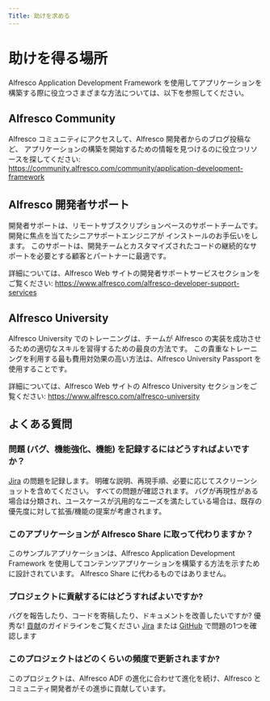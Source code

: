 ```yaml
---
Title: 助けを求める
---
```


# 助けを得る場所

Alfresco Application Development Framework を使用してアプリケーションを構築する際に役立つさまざまな方法については、以下を参照してください。

## Alfresco Community

Alfresco コミュニティにアクセスして、Alfresco 開発者からのブログ投稿など、
アプリケーションの構築を開始するための情報を見つけるのに役立つリソースを探してください:
https://community.alfresco.com/community/application-development-framework

## Alfresco 開発者サポート

開発者サポートは、リモートサブスクリプションベースのサポートチームです。
開発に焦点を当てたシニアサポートエンジニアが
インストールのお手伝いをします。
このサポートは、開発チームとカスタマイズされたコードの継続的なサポートを必要とする顧客とパートナーに最適です。

詳細については、Alfresco Web サイトの開発者サポートサービスセクションをご覧ください:
https://www.alfresco.com/alfresco-developer-support-services

## Alfresco University

Alfresco University でのトレーニングは、チームが Alfresco の実装を成功させるための適切なスキルを習得するための最良の方法です。
この貴重なトレーニングを利用する最も費用対効果の高い方法は、Alfresco University Passport を使用することです。

詳細については、Alfresco Web サイトの Alfresco University セクションをご覧ください:
https://www.alfresco.com/alfresco-university

## よくある質問

### 問題 (バグ、機能強化、機能) を記録するにはどうすればよいですか？

[Jira][jira] の問題を記録します。
明確な説明、再現手順、必要に応じてスクリーンショットを含めてください。
すべての問題が確認されます。
バグが再現性がある場合は分類され、ユースケースが汎用的なニーズを満たしている場合は、既存の優先度に対して拡張/機能の提案が考慮されます。

### このアプリケーションが Alfresco Share に取って代わりますか？

このサンプルアプリケーションは、Alfresco Application Development Framework を使用してコンテンツアプリケーションを構築する方法を示すために設計されています。
Alfresco Share に代わるものではありません。

### プロジェクトに貢献するにはどうすればよいですか?

バグを報告したり、コードを寄稿したり、ドキュメントを改善したいですか? 優秀な!
[貢献][contributing]のガイドラインをご覧ください
[Jira][jira] または [GitHub][github] で問題の1つを確認します

### このプロジェクトはどのくらいの頻度で更新されますか?

このプロジェクトは、Alfresco ADF の進化に合わせて進化を続け、Alfresco とコミュニティ開発者がその進歩に貢献しています。

[contributing]: https://github.com/Alfresco/alfresco-content-app/blob/master/CONTRIBUTING.md
[github]: https://github.com/Alfresco/alfresco-content-app/issues
[jira]: https://issues.alfresco.com/jira/projects/ACA
